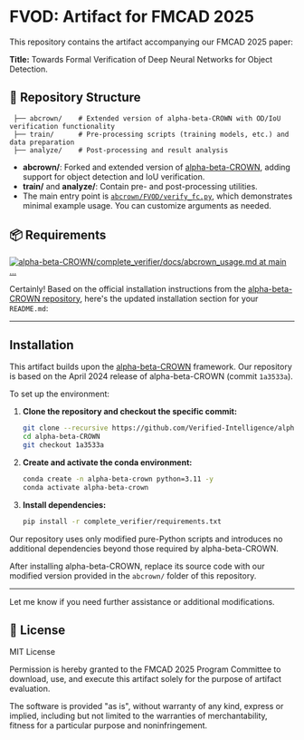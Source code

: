 # FVOD: Artifact for FMCAD 2025

This repository contains the artifact accompanying our FMCAD 2025 paper:

**Title:** Towards Formal Verification of Deep Neural Networks for Object Detection.

## 📁 Repository Structure

```
 ├── abcrown/    # Extended version of alpha-beta-CROWN with OD/IoU verification functionality  
 ├── train/      # Pre-processing scripts (training models, etc.) and data preparation  
 ├── analyze/    # Post-processing and result analysis  
 ```

- **abcrown/**: Forked and extended version of [alpha-beta-CROWN](https://github.com/Verified-Intelligence/alpha-beta-CROWN), adding support for object detection and IoU verification.
- **train/** and **analyze/**: Contain pre- and post-processing utilities.
- The main entry point is [`abcrown/FVOD/verify_fc.py`](abcrown/FVOD/verify_fc.py), which demonstrates minimal example usage. You can customize arguments as needed.

## 📦 Requirements

[![alpha-beta-CROWN/complete\_verifier/docs/abcrown\_usage.md at main ...](https://tse1.mm.bing.net/th?id=OIP.WyW9mlLBJ2dOha4Ej-WMIwHaEo\&cb=iwp1\&pid=Api)](https://github.com/Verified-Intelligence/alpha-beta-CROWN/blob/main/complete_verifier/docs/abcrown_usage.md)

Certainly! Based on the official installation instructions from the [alpha-beta-CROWN repository](https://github.com/Verified-Intelligence/alpha-beta-CROWN), here's the updated installation section for your `README.md`:

---

## Installation

This artifact builds upon the [alpha-beta-CROWN](https://github.com/Verified-Intelligence/alpha-beta-CROWN) framework. Our repository is based on the April 2024 release of alpha-beta-CROWN (commit `1a3533a`).

To set up the environment:

1. **Clone the repository and checkout the specific commit:**

   ```bash
   git clone --recursive https://github.com/Verified-Intelligence/alpha-beta-CROWN.git
   cd alpha-beta-CROWN
   git checkout 1a3533a
   ```

2. **Create and activate the conda environment:**

   ```bash
   conda create -n alpha-beta-crown python=3.11 -y
   conda activate alpha-beta-crown
   ```

3. **Install dependencies:**

   ```bash
   pip install -r complete_verifier/requirements.txt
   ```
Our repository uses only modified pure-Python scripts and introduces no additional dependencies beyond those required by alpha-beta-CROWN.

After installing alpha-beta-CROWN, replace its source code with our modified version provided in the `abcrown/` folder of this repository.

---

Let me know if you need further assistance or additional modifications.


## 📄 License

MIT License

Permission is hereby granted to the FMCAD 2025 Program Committee to download, use, and execute this artifact solely for the purpose of artifact evaluation.

The software is provided "as is", without warranty of any kind, express or implied, including but not limited to the warranties of merchantability, fitness for a particular purpose and noninfringement.
